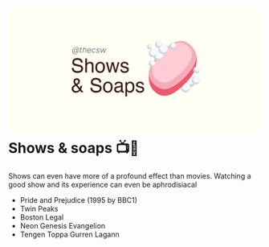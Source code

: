 ![preview](./preview.png)
Shows & soaps 📺🧼
================

Shows can even have more of a profound effect than movies. Watching a
good show and its experience can even be aphrodisiacal

-   Pride and Prejudice (1995 by BBC1)
-   Twin Peaks
-   Boston Legal
-   Neon Genesis Evangelion
-   Tengen Toppa Gurren Lagann
